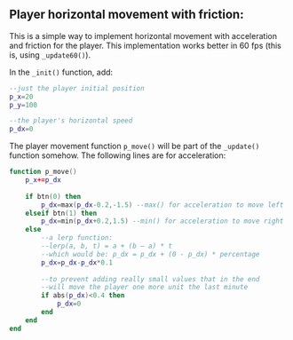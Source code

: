 ## Player horizontal movement with friction:

This is a simple way to implement horizontal movement with acceleration and friction for the player. This implementation works better in 60 fps (this is, using `_update60()`).

In the `_init()` function, add:

```lua
--just the player initial position
p_x=20
p_y=100

--the player's horizontal speed
p_dx=0
```

The player movement function `p_move()` will be part of the `_update()` function somehow. The following lines are for acceleration:

```lua
function p_move()
	p_x+=p_dx
	
	if btn(0) then
		p_dx=max(p_dx-0.2,-1.5) --max() for acceleration to move left
	elseif btn(1) then
		p_dx=min(p_dx+0.2,1.5) --min() for acceleration to move right
	else
        --a lerp function:
        --lerp(a, b, t) = a + (b — a) * t
        --which would be: p_dx = p_dx + (0 - p_dx) * percentage
		p_dx=p_dx-p_dx*0.1
		
        --to prevent adding really small values that in the end
        --will move the player one more unit the last minute
		if abs(p_dx)<0.4 then
			p_dx=0
		end
	end
end
```